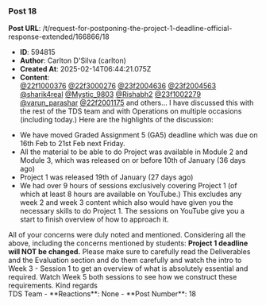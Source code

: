 ### Post 18
**Post URL**: /t/request-for-postponing-the-project-1-deadline-official-response-extended/166866/18
- **ID**: 594815
- **Author**: Carlton D'Silva (carlton)
- **Created At**: 2025-02-14T06:44:21.075Z
- **Content**:  
  <a class="mention" href="/u/22f1000376">@22f1000376</a> <a class="mention" href="/u/22f3000276">@22f3000276</a> <a class="mention" href="/u/23f2004636">@23f2004636</a> <a class="mention" href="/u/23f2004563">@23f2004563</a> <a class="mention" href="/u/sharik4real">@sharik4real</a> <a class="mention" href="/u/mystic_9803">@Mystic_9803</a> <a class="mention" href="/u/rishabh2">@Rishabh2</a> <a class="mention" href="/u/23f1002279">@23f1002279</a> <a class="mention" href="/u/varun_parashar">@varun_parashar</a> <a class="mention" href="/u/22f2001175">@22f2001175</a>
and others…
I have discussed this with the rest of the TDS team and with Operations on multiple occasions (including today.) Here are the highlights of the discussion:
<ul>
<li>We have moved Graded Assignment 5 (GA5) deadline which was due on 16th Feb to 21st Feb next Friday.</li>
<li>All the material to be able to do Project was available in Module 2 and Module 3, which was released on or before 10th of January (36 days ago)</li>
<li>Project 1 was released 19th of January (27 days ago)</li>
<li>We had over 9 hours of sessions exclusively covering Project 1 (of which at least 8 hours are available on YouTube.) This excludes any week 2 and week 3 content which also would have given you the necessary skills to do Project 1. The sessions on YouTube give you a start to finish overview of how to approach it.</li>
</ul>
All of your concerns were duly noted and mentioned. Considering all the above, including the concerns mentioned by students:
<strong>Project 1 deadline will NOT be changed.</strong>
Please make sure to carefully read the Deliverables and the Evaluation section and do them carefully and watch the intro to Week 3 - Session 1 to get an overview of what is absolutely essential and required. Watch Week 5 both sessions to see how we construct these requirements.
Kind regards<br>
TDS Team
- **Reactions**: None
- **Post Number**: 18

